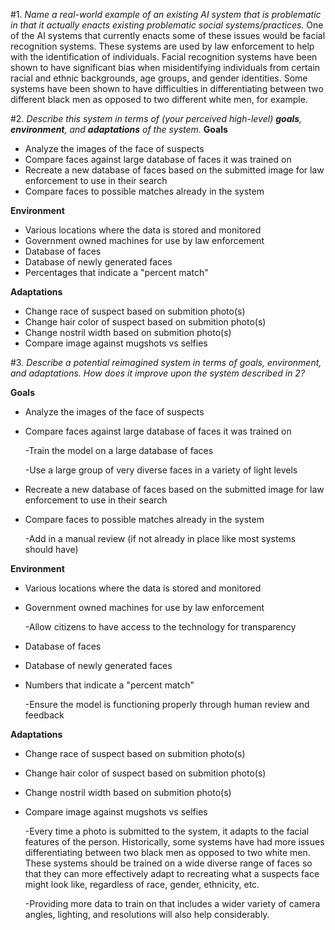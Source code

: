 #1. _Name a real-world example of an existing AI system that is problematic in that it actually enacts existing problematic social systems/practices._
One of the AI systems that currently enacts some of these issues would be facial recognition systems. These systems are used by law enforcement to help with the identification of individuals. Facial recognition systems have been shown to have significant bias when misidentifying individuals from certain racial and ethnic backgrounds, age groups, and gender identities. Some systems have been shown to have difficulties in differentiating between two different black men as opposed to two different white men, for example.

#2. _Describe this system in terms of (your perceived high-level) **goals**, **environment**, and **adaptations** of the system._
**Goals**
* Analyze the images of the face of suspects
* Compare faces against large database of faces it was trained on
* Recreate a new database of faces based on the submitted image for law enforcement to use in their search
* Compare faces to possible matches already in the system

**Environment**
* Various locations where the data is stored and monitored
* Government owned machines for use by law enforcement
* Database of faces
* Database of newly generated faces
* Percentages that indicate a "percent match"

**Adaptations**
* Change race of suspect based on submition photo(s)
* Change hair color of suspect based on submition photo(s)
* Change nostril width based on submition photo(s)
* Compare image against mugshots vs selfies

#3. _Describe a potential reimagined system in terms of goals, environment, and adaptations. How does it improve upon the system described in 2?_

**Goals**
* Analyze the images of the face of suspects
* Compare faces against large database of faces it was trained on

	-Train the model on a large database of faces
 
	-Use a large group of very diverse faces in a variety of light levels
 
* Recreate a new database of faces based on the submitted image for law enforcement to use in their search
* Compare faces to possible matches already in the system

	-Add in a manual review (if not already in place like most systems should have)

**Environment**
* Various locations where the data is stored and monitored
* Government owned machines for use by law enforcement

	-Allow citizens to have access to the technology for transparency
 
* Database of faces
* Database of newly generated faces
* Numbers that indicate a "percent match"

	-Ensure the model is functioning properly through human review and feedback

**Adaptations**
* Change race of suspect based on submition photo(s)
* Change hair color of suspect based on submition photo(s)
* Change nostril width based on submition photo(s)
* Compare image against mugshots vs selfies

	-Every time a photo is submitted to the system, it adapts to the facial features of the person. Historically, some systems have had more issues differentiating between two black men as opposed to two white men. These systems should be trained on a wide diverse range of faces so that they can more effectively adapt to recreating what a suspects face might look like, regardless of race, gender, ethnicity, etc. 
 
	-Providing more data to train on that includes a wider variety of camera angles, lighting, and resolutions will also help considerably.
